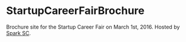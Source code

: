 # StartupCareerFairBrochure
Brochure site for the Startup Career Fair on March 1st, 2016. Hosted by [Spark SC](http://sparksc.org/).
